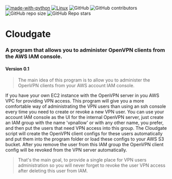 [![made-with-python](https://img.shields.io/badge/Made%20with-Python-1f425f.svg)](https://www.python.org/)
[![Linux](https://svgshare.com/i/Zhy.svg)](https://svgshare.com/i/Zhy.svg)
![GitHub](https://img.shields.io/github/license/ratibor78/cloudgate)
![GitHub contributors](https://img.shields.io/github/contributors/ratibor78/cloudgate)
![GitHub repo size](https://img.shields.io/github/repo-size/ratibor78/cloudgate)
![GitHub Repo stars](https://img.shields.io/github/stars/ratibor78/cloudgate?style=social)

# Cloudgate
### A program that allows you to administer OpenVPN clients from the AWS IAM console. 
#### Version 0.1

> The main idea of this program is to allow you to administer the OpenVPN clients from your AWS account IAM console.

If you have your own EC2 instance with the OpenVPN server in you AWS VPC for providing VPN access. This program will give you
a more comfortable way of administrating the VPN users than using an ssh console every time you need to create or revoke a new VPN user.
You can use your account IAM console as the UI for the internal OpenVPN server, just create an IAM group with the name 'vpnallow' or
with any other name, you prefer, and then put the users that need VPN access into this group.
The Cloudgate script will create the OpenVPN client configs for these users automatically and put them into the program folder or load these configs
to your AWS S3 bucket. After you remove the user from this IAM group the OpenVPN client config will be revoked from the VPN server automatically.

> That's the main goal, to provide a single place for VPN users administration so you will never forget to revoke the user VPN access after deleting this user from IAM.
